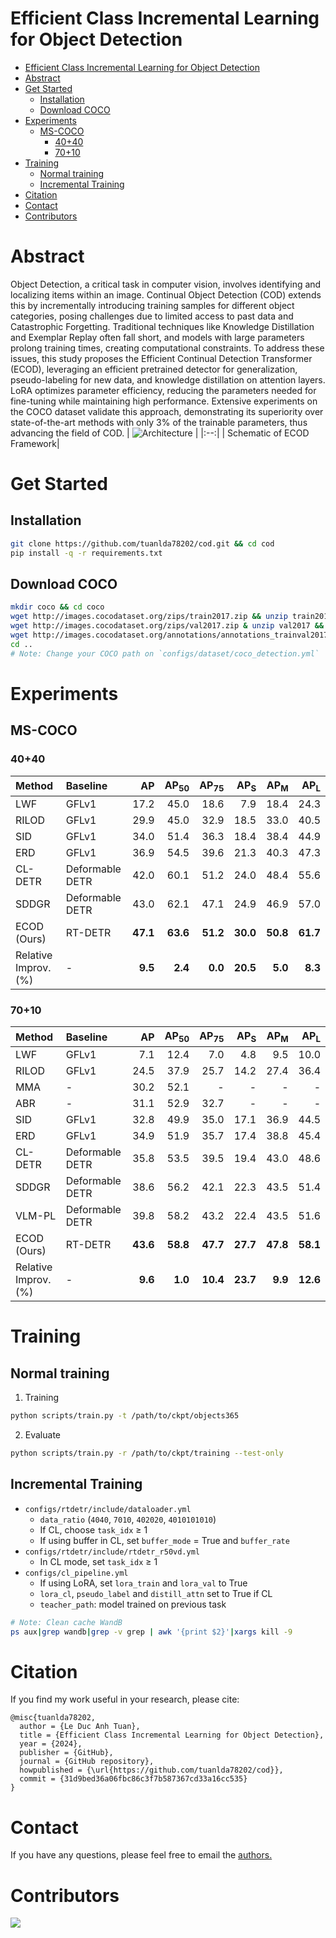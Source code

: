 # Efficient Class Incremental Learning for Object Detection
- [Efficient Class Incremental Learning for Object Detection](#efficient-class-incremental-learning-for-object-detection)
- [Abstract](#abstract)
- [Get Started](#get-started)
  - [Installation](#installation)
  - [Download COCO](#download-coco)
- [Experiments](#experiments)
  - [MS-COCO](#ms-coco)
    - [40+40](#4040)
    - [70+10](#7010)
- [Training](#training)
  - [Normal training](#normal-training)
  - [Incremental Training](#incremental-training)
- [Citation](#citation)
- [Contact](#contact)
- [Contributors](#contributors)

# Abstract
Object Detection, a critical task in computer vision, involves identifying and localizing items within an image. Continual Object Detection (COD) extends this by incrementally introducing training samples for different object categories, posing challenges due to limited access to past data and Catastrophic Forgetting. Traditional techniques like Knowledge Distillation and Exemplar Replay often fall short, and models with large parameters prolong training times, creating computational constraints. To address these issues, this study proposes the Efficient Continual Detection Transformer (ECOD), leveraging an efficient pretrained detector for generalization, pseudo-labeling for new data, and knowledge distillation on attention layers. LoRA optimizes parameter efficiency, reducing the parameters needed for fine-tuning while maintaining high performance. Extensive experiments on the COCO dataset validate this approach, demonstrating its superiority over state-of-the-art methods with only 3% of the trainable parameters, thus advancing the field of COD.
| ![Architecture](https://github.com/tuanlda78202/cod/blob/main/configs/model.png) | 
|:--:| 
| Schematic of ECOD Framework|

  
# Get Started

## Installation 
```bash
git clone https://github.com/tuanlda78202/cod.git && cd cod
pip install -q -r requirements.txt
```
<!-- pipreqs for get requirements.txt -->

## Download COCO
```bash
mkdir coco && cd coco 
wget http://images.cocodataset.org/zips/train2017.zip && unzip train2017 && rm train2017.zip
wget http://images.cocodataset.org/zips/val2017.zip & unzip val2017 && rm val2017.zip
wget http://images.cocodataset.org/annotations/annotations_trainval2017.zip & unzip annotations_trainval2017 && rm annotations_trainval2017.zip
cd ..
# Note: Change your COCO path on `configs/dataset/coco_detection.yml`
```
# Experiments

## MS-COCO

### 40+40
| Method         | Baseline        | AP  | AP<sub>50</sub> | AP<sub>75</sub> | AP<sub>S</sub> | AP<sub>M</sub> | AP<sub>L</sub> |
|:---------------|:----------------|------:|------:|------:|------:|------:|------:|
| LWF            | GFLv1           |  17.2 |  45.0 |  18.6 |   7.9 |  18.4 |  24.3 |
| RILOD          | GFLv1           |  29.9 |  45.0 |  32.9 |  18.5 |  33.0 |  40.5 |
| SID            | GFLv1           |  34.0 |  51.4 |  36.3 |  18.4 |  38.4 |  44.9 |
| ERD            | GFLv1           |  36.9 |  54.5 |  39.6 |  21.3 |  40.3 |  47.3 |
| CL-DETR        | Deformable DETR   |  42.0 |  60.1 |  51.2 |  24.0 |  48.4 |  55.6 |
| SDDGR          | Deformable DETR   |  43.0 |  62.1 |  47.1 |  24.9 |  46.9 |  57.0 |
| ECOD (Ours) | RT-DETR               |  **47.1** | **63.6** | **51.2** | **30.0** | **50.8** | **61.7** |
| Relative Improv. (%)| -             | **9.5** | **2.4** | **0.0** | **20.5** | **5.0** | **8.3** |

### 70+10
| Method         | Baseline        | AP  | AP<sub>50</sub> | AP<sub>75</sub> | AP<sub>S</sub> | AP<sub>M</sub> | AP<sub>L</sub> |
|:---------------|:----------------|------:|------:|------:|------:|------:|------:|
| LWF            | GFLv1           |  7.1  | 12.4  |  7.0  |  4.8  |  9.5  | 10.0  |
| RILOD          | GFLv1           | 24.5  | 37.9  | 25.7  | 14.2  | 27.4  | 36.4  |
| MMA            | -               | 30.2  | 52.1  | -     | -     | -     | -     |
| ABR            | -               | 31.1  | 52.9  | 32.7  | -     | -     | -     |
| SID            | GFLv1           | 32.8  | 49.9  | 35.0  | 17.1  | 36.9  | 44.5  |
| ERD            | GFLv1           | 34.9  | 51.9  | 35.7  | 17.4  | 38.8  | 45.4  |
| CL-DETR        | Deformable DETR | 35.8  | 53.5  | 39.5  | 19.4  | 43.0  | 48.6  |
| SDDGR          | Deformable DETR | 38.6  | 56.2  | 42.1  | 22.3  | 43.5  | 51.4  |
| VLM-PL         | Deformable DETR | 39.8  | 58.2  | 43.2  | 22.4  | 43.5  | 51.6  |
| ECOD (Ours) | RT-DETR  |  **43.6** | **58.8** | **47.7** | **27.7** | **47.8** | **58.1** |
| Relative Improv. (%) | -             | **9.6** | **1.0** | **10.4** | **23.7** | **9.9** | **12.6** |



# Training 
## Normal training
1. Training 
```bash
python scripts/train.py -t /path/to/ckpt/objects365
```
2. Evaluate 
```bash
python scripts/train.py -r /path/to/ckpt/training --test-only
```

## Incremental Training
* `configs/rtdetr/include/dataloader.yml`
  * `data_ratio` (`4040`, `7010`, `402020`, `4010101010`)
  * If CL, choose `task_idx` $\ge$ 1
  * If using buffer in CL, set `buffer_mode` = True and `buffer_rate`
* `configs/rtdetr/include/rtdetr_r50vd.yml`
  * In CL mode, set `task_idx` $\ge$ 1
*  `configs/cl_pipeline.yml`
   *  If using LoRA, set `lora_train` and `lora_val` to True
   *  `lora_cl`, `pseudo_label` and `distill_attn` set to True if CL 
   *  `teacher_path`: model trained on previous task 

```bash
# Note: Clean cache WandB
ps aux|grep wandb|grep -v grep | awk '{print $2}'|xargs kill -9
```

# Citation
If you find my work useful in your research, please cite:
```
@misc{tuanlda78202,
  author = {Le Duc Anh Tuan},
  title = {Efficient Class Incremental Learning for Object Detection},
  year = {2024},
  publisher = {GitHub},
  journal = {GitHub repository},
  howpublished = {\url{https://github.com/tuanlda78202/cod}},
  commit = {31d9bed36a06fbc86c3f7b587367cd33a16cc535}
}
```

# Contact
If you have any questions, please feel free to email the [authors.](tuanleducanh78202@gmail.com)

# Contributors 
<a href="https://github.com/tuanlda78202/cod/graphs/contributors">
<img src="https://contrib.rocks/image?repo=tuanlda78202/cod" /></a>
</a>
